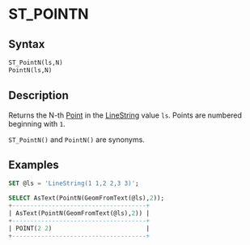 # ST_POINTN

## Syntax

```sql
ST_PointN(ls,N)
PointN(ls,N)
```

## Description

Returns the N-th [Point](/sql-statements-structure/geographic-geometric-features/geometry-constructors/point) in the [LineString](/sql-statements-structure/geographic-geometric-features/geometry-constructors/linestring) value `ls`.
Points are numbered beginning with `1`.

`ST_PointN()` and `PointN()` are synonyms.

## Examples

```sql
SET @ls = 'LineString(1 1,2 2,3 3)';

SELECT AsText(PointN(GeomFromText(@ls),2));
+-------------------------------------+
| AsText(PointN(GeomFromText(@ls),2)) |
+-------------------------------------+
| POINT(2 2)                          |
+-------------------------------------+
```